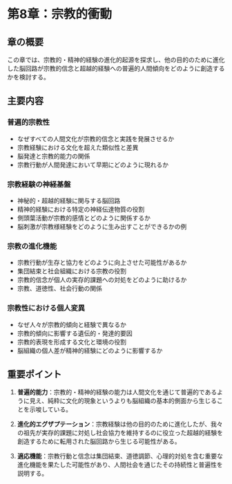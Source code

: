 # 第8章：宗教的衝動

## 章の概要
この章では、宗教的・精神的経験の進化的起源を探求し、他の目的のために進化した脳回路が宗教的信念と超越的経験への普遍的人間傾向をどのように創造するかを検討する。

## 主要内容

### 普遍的宗教性
- なぜすべての人間文化が宗教的信念と実践を発展させるか
- 宗教経験における文化を超えた類似性と差異
- 脳発達と宗教的能力の関係
- 宗教行動が人間発達において早期にどのように現れるか

### 宗教経験の神経基盤
- 神秘的・超越的経験に関与する脳回路
- 精神的経験における特定の神経伝達物質の役割
- 側頭葉活動が宗教的感情とどのように関係するか
- 脳刺激が宗教様経験をどのように生み出すことができるかの例

### 宗教の進化機能
- 宗教行動が生存と協力をどのように向上させた可能性があるか
- 集団結束と社会組織における宗教の役割
- 宗教的信念が個人の実存的課題への対処をどのように助けるか
- 宗教、道徳性、社会行動の関係

### 宗教性における個人変異
- なぜ人々が宗教的傾向と経験で異なるか
- 宗教的傾向に影響する遺伝的・発達的要因
- 宗教的表現を形成する文化と環境の役割
- 脳組織の個人差が精神的経験にどのように影響するか

## 重要ポイント

1. **普遍的能力**：宗教的・精神的経験の能力は人間文化を通じて普遍的であるように見え、純粋に文化的現象というよりも脳組織の基本的側面から生じることを示唆している。

2. **進化的エグザプテーション**：宗教経験は他の目的のために進化したが、我々の祖先が実存的課題に対処し社会協力を維持するのに役立った超越的経験を創造するために転用された脳回路から生じる可能性がある。

3. **適応機能**：宗教行動と信念は集団結束、道徳調節、心理的対処を含む重要な進化機能を果たした可能性があり、人間社会を通じたその持続性と普遍性を説明する。